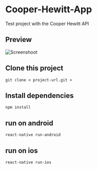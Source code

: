 # Cooper-Hewitt-App
Test project with the Cooper Hewitt API

## Preview

![Screenshoot](https://github.com/gabrieldominguezduran/Cooper-Hewitt-App/blob/master/src/img/app.png?raw=true)

## Clone this project
```
git clone < project-url.git >
```

## Install dependencies
```
npm install
```

## run on android
```
react-native run-android
```

## run on ios
```
react-native run-ios
```